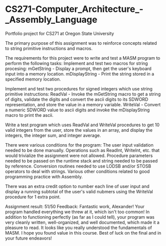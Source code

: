 # CS271-Computer_Architecture_-_Assembly_Language
Portfolio project for CS271 at Oregon State University


The primary purpose of this assignment was to reinforce concepts related to string primitive instructions and macros.


The requirements for this project were to write and test a MASM program to perform the following tasks:
  Implement and test two macros for string procesing:
    mGetString - Display a prompt, then get the user's keyboard input into a memory location.
    mDisplayString - Print the string stored in a specified memory location.
    
  Implement and test two procedures for signed integers which use string primitive instructions:
    ReadVal - Invoke the mGetString macro to get a string of digits, validate the digits and convert the ascii digits to its SDWORD representation, and store the value in a memory variable.
    WriteVal - Convert a numeric SDWORD value to ascii digits and invoke the mDisplayString macro to print the ascii.
    
  Write a test program which uses ReadVal and WriteVal procedures to get 10 valid integers from the user, store the values in an array, and display the integers, the integer sum, and integer average.


There were various conditions for the program:
  The user input validation needed to be done manually.
  Operations such as ReadInt, WriteInt, etc. that would trivialize the assignment were not allowed.
  Procedure parameters needed to be passed on the runtime stack and string needed to be passed by reference.
  Conversion routines needed to use LODSB and/or STOSB operators to deal with strings.
  Various other conditions related to good programming practice with Assembly.
  

There was an extra credit option to number each line of user input and display a running subtotal of the user's valid nubmers using the WriteVal procedure for 1 extra point.


Assignment result: 51/50
Feedback: Fantastic work, Alexander! Your program handled everything we threw at it, which isn't too common! In addition to functioning perfectly (as far as I could tell), your program was very cleanly written, well-organized, and well documented, which made it a pleasure to read. It looks like you really understood the fundamentals of MASM. I hope you found value in this course. Best of luck on the final and in your future endeavors!
